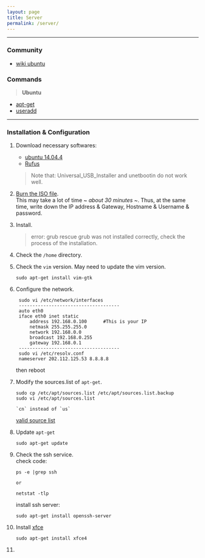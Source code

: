 ```yaml
---
layout: page
title: Server
permalink: /server/
---
```



------

### Community

* [wiki ubuntu](http://wiki.ubuntu.org.cn/%E9%A6%96%E9%A1%B5)

### Commands

> **Ubuntu**  

* [apt-get](http://jingyan.baidu.com/article/22a299b51648e09e19376ae7.html)  
* [useradd](http://jingyan.baidu.com/article/9158e00041e0b5a255122856.html)  

------

### Installation & Configuration

1. Download necessary softwares:  
    * [ubuntu 14.04.4](http://mirrors.163.com/ubuntu-releases/14.04.4/ubuntu-14.04.4-server-amd64.iso)
    * [Rufus](https://rufus.akeo.ie/)  

    > Note that: Universal_USB_Installer and unetbootin do not work well.
2. [Burn the ISO file](http://www.ubuntu.com/download/desktop/create-a-usb-stick-on-windows).  
    This may take a lot of time ~ *about 30 minutes* ~. Thus, at the same time, write down the IP address & Gateway, Hostname & Username & password.
3. Install.  

    > error: grub rescue
    > grub was not installed correctly, check the process of the installation.
4. Check the `/home` directory.
5. Check the `vim` version. May need to update the vim version.  
    ```
    sudo apt-get install vim-gtk
    ```
6. Configure the network.  

    	sudo vi /etc/network/interfaces
        -------------------------------------
		auto eth0
		iface eth0 inet static
        	address 192.168.0.100      #This is your IP
        	netmask 255.255.255.0
        	network 192.168.0.0
        	broadcast 192.168.0.255
        	gateway 192.168.0.1
        -------------------------------------
    	sudo vi /etc/resolv.conf
    	nameserver 202.112.125.53 8.8.8.8

    then reboot
7. Modify the sources.list of `apt-get`.  
    ```
    sudo cp /etc/apt/sources.list /etc/apt/sources.list.backup
    sudo vi /etc/apt/sources.list

    `cn` instead of `us`
    ```

    [valid source list](http://wiki.ubuntu.org.cn/%E6%BA%90%E5%88%97%E8%A1%A8)
8. Update `apt-get`  
    ```
    sudo apt-get update
    ```
9. Check the ssh service.  
    check code:
    ```
    ps -e |grep ssh

    or

    netstat -tlp
    ```
    install ssh server:
    ```
    sudo apt-get install openssh-server
    ```
10. Install [xfce](http://www.xfce.org/)  
    ```
    sudo apt-get install xfce4
    ```
11. 